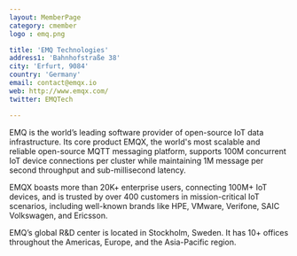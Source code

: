 ```yaml
---
layout: MemberPage
category: cmember
logo : emq.png

title: 'EMQ Technologies'
address1: 'Bahnhofstraße 38'
city: 'Erfurt, 9084'
country: 'Germany'
email: contact@emqx.io
web: http://www.emqx.com/
twitter: EMQTech

---
```


EMQ is the world’s leading software provider of open-source IoT data infrastructure. Its core product EMQX, the world's most scalable and reliable open-source MQTT messaging platform, supports 100M concurrent IoT device connections per cluster while maintaining 1M message per second throughput and sub-millisecond latency.

<!-- more -->

EMQX boasts more than 20K+ enterprise users, connecting 100M+ IoT devices, and is trusted by over 400 customers in mission-critical IoT scenarios, including well-known brands like HPE, VMware, Verifone, SAIC Volkswagen, and Ericsson.

EMQ’s global R&D center is located in Stockholm, Sweden. It has 10+ offices throughout the Americas, Europe, and the Asia-Pacific region.
